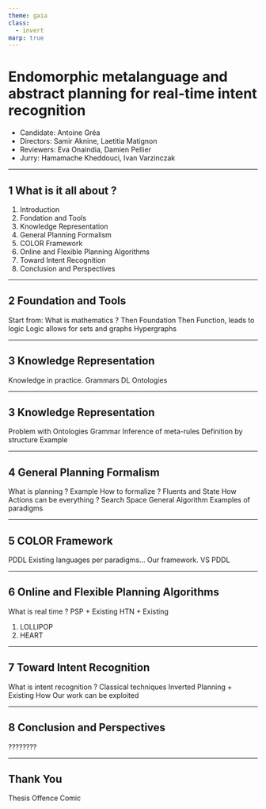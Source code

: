 ```yaml
---
theme: gaia
class:
  - invert
marp: true
---
```


# Endomorphic metalanguage and abstract planning for real-time intent recognition 

* Candidate: Antoine Gréa
* Directors: Samir Aknine, Laetitia Matignon
* Reviewers: Eva Onaindia, Damien Pellier
* Jurry: Hamamache Kheddouci, Ivan Varzinczak

---

## **1** What is it all about ?

1. Introduction
2. Fondation and Tools
3. Knowledge Representation
4. General Planning Formalism
5. COLOR Framework
6. Online and Flexible Planning Algorithms
7. Toward Intent Recognition
8. Conclusion and Perspectives

---

## **2** Foundation and Tools

Start from: What is mathematics ?
Then Foundation
Then Function, leads to logic
Logic allows for sets and graphs
Hypergraphs

---

## **3** Knowledge Representation

Knowledge in practice.
Grammars
DL
Ontologies

---

## **3** Knowledge Representation

Problem with Ontologies
Grammar
Inference of meta-rules
Definition by structure
Example

---

## **4** General Planning Formalism

What is planning ?
Example
How to formalize ?
Fluents and State
How Actions can be everything ?
Search Space
General Algorithm
Examples of paradigms

---

## **5** COLOR Framework

PDDL
Existing languages per paradigms…
Our framework.
VS PDDL

---

## **6** Online and Flexible Planning Algorithms

What is real time ?
PSP + Existing
HTN + Existing
1. LOLLIPOP
2. HEART

---

## **7** Toward Intent Recognition

What is intent recognition ?
Classical techniques
Inverted Planning + Existing
How Our work can be exploited

---

## **8** Conclusion and Perspectives

????????

---

## Thank You

Thesis Offence Comic
